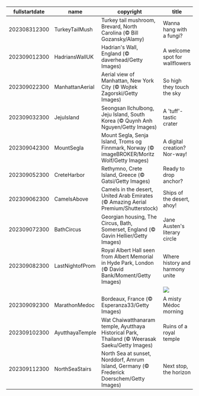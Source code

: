 |fullstartdate|name|copyright|title|image|
|--|--|--|--|--|
202308312300|TurkeyTailMush|Turkey tail mushroom, Brevard, North Carolina (© Bill Gozansky/Alamy)|Wanna hang with a fungi?|![](/en-GB/2023/09/202308312300TurkeyTailMush.jpg)|
202309012300|HadriansWallUK|Hadrian's Wall, England (© daverhead/Getty Images)|A welcome spot for wallflowers|![](/en-GB/2023/09/202309012300HadriansWallUK.jpg)|
202309022300|ManhattanAerial|Aerial view of Manhattan, New York City (© Wojtek Zagorski/Getty Images)|So high they touch the sky|![](/en-GB/2023/09/202309022300ManhattanAerial.jpg)|
202309032300|JejuIsland|Seongsan Ilchulbong, Jeju Island, South Korea (© Quynh Anh Nguyen/Getty Images)|A 'tuff'-tastic crater|![](/en-GB/2023/09/202309032300JejuIsland.jpg)|
202309042300|MountSegla|Mount Segla, Senja Island, Troms og Finnmark, Norway (© imageBROKER/Moritz Wolf/Getty Images)|A digital creation? Nor-way!|![](/en-GB/2023/09/202309042300MountSegla.jpg)|
202309052300|CreteHarbor|Rethymno, Crete Island, Greece (© Gatsi/Getty Images)|Ready to drop anchor?|![](/en-GB/2023/09/202309052300CreteHarbor.jpg)|
202309062300|CamelsAbove|Camels in the desert, United Arab Emirates (© Amazing Aerial Premium/Shutterstock)|Ships of the desert, ahoy!|![](/en-GB/2023/09/202309062300CamelsAbove.jpg)|
202309072300|BathCircus|Georgian housing, The Circus, Bath, Somerset, England (© Gavin Hellier/Getty Images)|Jane Austen's literary circle|![](/en-GB/2023/09/202309072300BathCircus.jpg)|
202309082300|LastNightofProm|Royal Albert Hall seen from Albert Memorial in Hyde Park, London (© David Bank/Moment/Getty Images)|Where history and harmony unite|![](/en-GB/2023/09/202309082300LastNightofProm.jpg)|
||||![](/en-GB/2023/09/.jpg)|
202309092300|MarathonMedoc|Bordeaux, France (© Esperanza33/Getty Images)|A misty Médoc morning|![](/en-GB/2023/09/202309092300MarathonMedoc.jpg)|
202309102300|AyutthayaTemple|Wat Chaiwatthanaram temple, Ayutthaya Historical Park, Thailand (© Weerasak Saeku/Getty Images)|Ruins of a royal temple|![](/en-GB/2023/09/202309102300AyutthayaTemple.jpg)|
202309112300|NorthSeaStairs|North Sea at sunset, Norddorf, Amrum Island, Germany (© Frederick Doerschem/Getty Images)|Next stop, the horizon|![](/en-GB/2023/09/202309112300NorthSeaStairs.jpg)|
